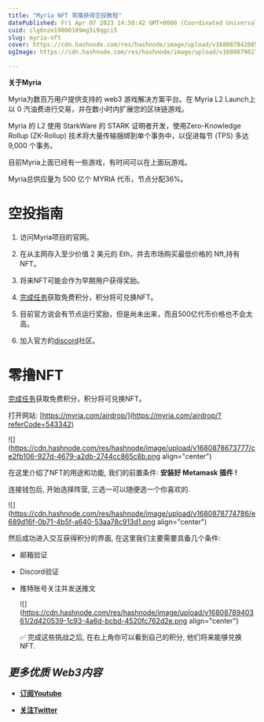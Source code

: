 ```yaml
---
title: "Myria NFT 零撸获得空投教程"
datePublished: Fri Apr 07 2023 14:50:42 GMT+0000 (Coordinated Universal Time)
cuid: clg6nze19000109mg5i9qgci5
slug: myria-nft
cover: https://cdn.hashnode.com/res/hashnode/image/upload/v1680878420853/1fa33635-da0c-45b4-ad69-ff4efd854396.png
ogImage: https://cdn.hashnode.com/res/hashnode/image/upload/v1680879027526/977de6da-2249-4c70-87a9-387dabae8a7e.png

---
```


**关于Myria**

Myria为数百万用户提供支持的 web3 游戏解决方案平台。在 Myria L2 Launch上以 0 汽油费进行交易，并在数小时内扩展您的区块链游戏。

Myria 的 L2 使用 StarkWare 的 STARK 证明者开发，使用Zero-Knowledge Rollup (ZK-Rollup) 技术将大量传输捆绑到单个事务中，以促进每节 (TPS) 多达 9,000 个事务。

目前Myria上面已经有一些游戏，有时间可以在上面玩游戏。

Myria总供应量为 500 亿个 MYRIA 代币，节点分配36%。

# **空投指南**

1. 访问Myria项目的官网。
    
2. 在从主网存入至少价值 2 美元的 Eth，并去市场购买最低价格的 Nft,持有NFT。
    
3. 将来NFT可能会作为早期用户获得奖励。
    
4. [完成任务](https://coinowo.com/ln5a)获取免费积分，积分将可兑换NFT。
    
5. 目前官方说会有节点运行奖励，但是尚未出来，而且500亿代币价格也不会太高。
    
6. 加入官方的[discord](https://coinowo.com/arc4)社区。
    

# 零撸NFT

[完成任务](https://coinowo.com/ln5a)获取免费积分，积分将可兑换NFT。

打开网站: [https://myria.com/airdrop/](https://myria.com/airdrop/?referCode=543342)

![](https://cdn.hashnode.com/res/hashnode/image/upload/v1680878673777/ce2fb106-927d-4679-a2db-2744cc865c8b.png align="center")

在这里介绍了NFT的用途和功能, 我们的前置条件: **安装好 Metamask 插件 !**

连接钱包后, 开始选择阵营, 三选一可以随便选一个你喜欢的.

![](https://cdn.hashnode.com/res/hashnode/image/upload/v1680878774786/e689d16f-0b71-4b5f-a640-53aa78c913d1.png align="center")

然后成功进入交互获得积分的界面, 在这里我们主要需要具备几个条件:

* 邮箱验证
    
* Discord验证
    
* 推特账号关注并发送推文
    
    ![](https://cdn.hashnode.com/res/hashnode/image/upload/v1680878940361/2d420539-1c93-4a6d-bcbd-4520fc762d2e.png align="center")
    
    ✅ 完成这些挑战之后, 在右上角你可以看到自己的积分, 他们将来能够兑换NFT.
    

## ***更多优质 Web3内容***

* [**订阅Youtube**](https://www.youtube.com/channel/UCDrmDcLjnmIQk-xtNuJ42Sw)
    
* [**关注Twitter**](https://twitter.com/AntCaveClub)
